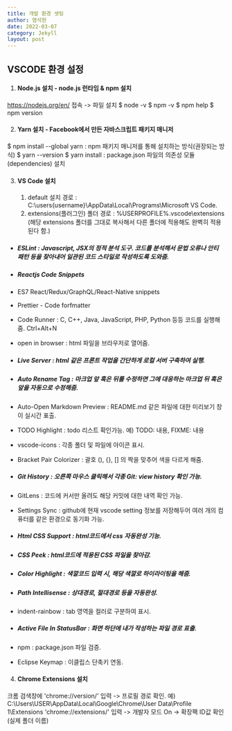 ```yaml
---
title: 개발 환경 셋팅
author: 염석현
date: 2022-03-07
category: Jekyll
layout: post
---
```




## VSCODE 환경 설정



1. #### Node.js 설치 - node.js 런타임 & npm 설치

  https://nodejs.org/en/ 접속 -> 파일 설치
  $ node -v
  $ npm -v
  $ npm help
  $ npm version

  

2. #### Yarn 설치 - Facebook에서 만든 자바스크립트 패키지 매니저

  $ npm install --global yarn 	: npm 패키지 매니저를 통해 설치하는 방식(권장되는 방식)
  $ yarn --version
  $ yarn install	: package.json 파일의 의존성 모듈(dependencies) 설치

  

3. #### VS Code 설치

   1) default 설치 경로 :  C:\users\{username}\AppData\Local\Programs\Microsoft VS Code.
   2) extensions(플러그인) 폴더 경로 : %USERPROFILE%\.vscode\extensions		
   (해당 extensions 폴더를 그대로 복사해서 다른 폴더에 적용해도 완벽히 적용된다 함.)

- ##### ESLint : Javascript, JSX의 정적 분석 도구. 코드를 분석해서 문법 오류나 안티 패턴 등을 찾아내어 일관된 코드 스타일로 작성하도록 도와줌.

- ##### Reactjs Code Snippets

- ES7 React/Redux/GraphQL/React-Native snippets

- Prettier - Code forfmatter

- Code Runner : C, C++, Java, JavaScript, PHP, Python 등등 코드를 실행해줌. Ctrl+Alt+N

- open in browser : html 파일을 브라우저로 열어줌.

- ##### Live Server : html 같은 프론트 작업을 간단하게 로컬 서버 구축하여 실행.

- ##### Auto Rename Tag : 마크업 앞 혹은 뒤를 수정하면 그에 대응하는 마크업 뒤 혹은 앞을 자동으로 수정해줌.

- Auto-Open Markdown Preview : README.md 같은 파일에 대한 미리보기 창이 실시간 표출.

- TODO Highlight : todo 리스트 확인가능. 예) TODO: 내용, FIXME: 내용

- vscode-icons : 각종 폴더 및 파일에 아이콘 표시.

- Bracket Pair Colorizer : 괄호 (), {}, [] 의 짝을 맞추어 색을 다르게 해줌.

- ##### Git History : 오른쪽 마우스 클릭해서 각종 Git: view history 확인 가능.

- GitLens : 코드에 커서만 올려도 해당 커밋에 대한 내역 확인 가능.

- Settings Sync : github에 현재 vscode setting 정보를 저장해두어 여러 개의 컴퓨터를 같은 환경으로 동기화 가능.

- ##### Html CSS Support : html코드에서 css 자동완성 기능.

- ##### CSS Peek : html코드에 적용된 CSS 파일을 찾아감.

- ##### Color Highlight : 색깔코드 입력 시, 해당 색깔로 하이라이팅을 해줌.

- ##### Path Intellisense : 상대경로, 절대경로 등을 자동완성.

- indent-rainbow : tab 영역을 컬러로 구분하여 표시.

- ##### Active File In StatusBar : 화면 하단에 내가 작성하는 파일 경로 표출.

- npm : package.json 파일 검증.

- Eclipse Keymap : 이클립스 단축키 연동.



4. #### Chrome Extensions 설치

  크롬 검색창에 'chrome://version/' 입력 -> 프로필 경로 확인.  예) C:\Users\USER\AppData\Local\Google\Chrome\User Data\Profile 1\Extensions
  'chrome://extensions/' 입력 -> 개발자 모드 On -> 확장팩 ID값 확인(실제 폴더 이름)
